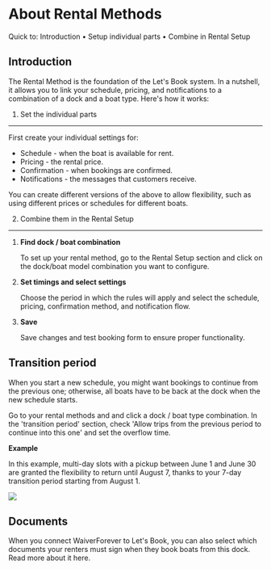 # About Rental Methods

Quick to: Introduction • Setup individual parts • Combine in Rental Setup

## Introduction

The Rental Method is the foundation of the Let's Book system. In a nutshell, it allows you to link your schedule, pricing, and notifications to a combination of a dock and a boat type. Here's how it works:

1. Set the individual parts

---

First create your individual settings for:

- Schedule - when the boat is available for rent.
- Pricing - the rental price.
- Confirmation - when bookings are confirmed.
- Notifications - the messages that customers receive.

You can create different versions of the above to allow flexibility, such as using different prices or schedules for different boats.

2. Combine them in the Rental Setup

---

1. **Find dock / boat combination**

    To set up your rental method, go to the Rental Setup section and click on the dock/boat model combination you want to configure.

2. **Set timings and select settings**

    Choose the period in which the rules will apply and select the schedule, pricing, confirmation method, and notification flow.

3. **Save**

    Save changes and test booking form to ensure proper functionality.

## Transition period

When you start a new schedule, you might want bookings to continue from the previous one; otherwise, all boats have to be back at the dock when the new schedule starts.

Go to your rental methods and and click a dock / boat type combination. In the 'transition period' section, check 'Allow trips from the previous period to continue into this one' and set the overflow time.

**Example**

In this example, multi-day slots with a pickup between June 1 and June 30 are granted the flexibility to return until August 7, thanks to your 7-day transition period starting from August 1.

![](https://d33v4339jhl8k0.cloudfront.net/docs/assets/5ec3f479042863474d1b00dc/images/66598f1dd593d719515c9eaa/file-heD07AIadC.png)

## Documents

When you connect WaiverForever to Let's Book, you can also select which documents your renters must sign when they book boats from this dock. Read more about it here.
